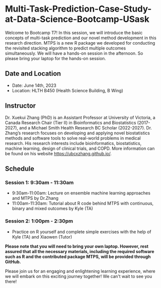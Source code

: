 # Multi-Task-Prediction-Case-Study-at-Data-Science-Bootcamp-USask
Welcome to Bootcamp T7! In this session, we will introduce the basic concepts of multi-task prediction and our novel method development in this research direction. MTPS is a new R package we developed for conducting the revisited stacking algorithm to predict multiple outcomes simultaneously. We will have a hands-on session in the afternoon. So please bring your laptop for the hands-on session.  

## Date and Location
- Date: June 14th, 2023
- Location: HLTH B450 (Health Science Building, B Wing)

## Instructor
Dr. Xuekui Zhang (PhD) is an Assistant Professor at University of Victoria, a Canada Research Chair (Tier II) in Bioinformatics and Biostatistics (2017-2027), and a Michael Smith Health Research BC Scholar (2022-2027). Dr. Zhang’s research focuses on developing and applying novel biostatistics methods and software tools to solve real-world problems in medical research. His research interests include bioinformatics, biostatistics, machine learning, design of clinical trials, and COPD. More information can be found on his website https://ubcxzhang.github.io/.

## Schedule
### Session 1: 9:30am - 11:30am
- 9:30am-11:00am: Lecture on ensemble machine learning approaches and MTPS by Dr.Zhang
- 11:00am-11:30am: Tutorial about R code behind MTPS with continuous, binary and mixed outcomes by Kyle (TA)
### Session 2: 1:00pm - 2:30pm
- Practice on R yourself and complete simple exercises with the help of Kyle (TA) and Xiaowen (Tutor)

**Please note that you will need to bring your own laptop. However, rest assured that all the necessary materials, including the required software such as R and the contributed package MTPS, will be provided through GitHub.**

Please join us for an engaging and enlightening learning experience, where we will embark on this exciting journey together! We can't wait to see you there!
